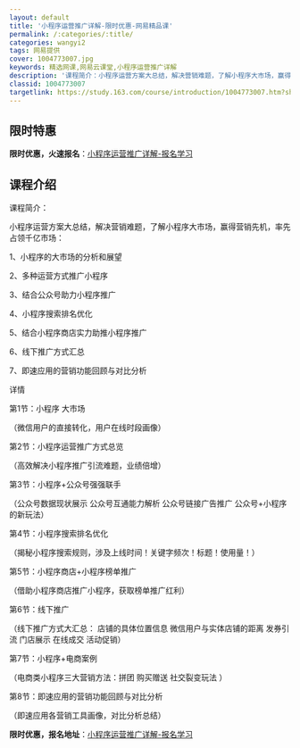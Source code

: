 ```yaml
---
layout: default
title: '小程序运营推广详解-限时优惠-网易精品课'
permalink: /:categories/:title/
categories: wangyi2
tags: 网易提供
cover: 1004773007.jpg
keywords: 精选网课,网易云课堂,小程序运营推广详解
description: '课程简介：小程序运营方案大总结，解决营销难题，了解小程序大市场，赢得营销先机，率先占领千亿市场：1、小程序的大市场的分析'
classid: 1004773007
targetlink: https://study.163.com/course/introduction/1004773007.htm?share=1&shareId=1025206652&utm_campaign=share&utm_medium=iphoneShare&utm_source=&utm_u=1025206652
---
```


## 限时特惠

**限时优惠，火速报名**：[小程序运营推广详解-报名学习](https://study.163.com/course/introduction/1004773007.htm?share=1&shareId=1025206652&utm_campaign=share&utm_medium=iphoneShare&utm_source=&utm_u=1025206652)

## 课程介绍

课程简介：

小程序运营方案大总结，解决营销难题，了解小程序大市场，赢得营销先机，率先占领千亿市场：

1、小程序的大市场的分析和展望

2、多种运营方式推广小程序

3、结合公众号助力小程序推广

4、小程序搜索排名优化

5、结合小程序商店实力助推小程序推广

6、线下推广方式汇总

7、即速应用的营销功能回顾与对比分析

详情

第1节：小程序 大市场

（微信用户的直接转化，用户在线时段画像）

第2节：小程序运营推广方式总览

（高效解决小程序推广引流难题，业绩倍增）

第3节：小程序+公众号强强联手

（公众号数据现状展示 公众号互通能力解析 公众号链接广告推广 公众号+小程序的新玩法）

第4节：小程序搜索排名优化

（揭秘小程序搜索规则，涉及上线时间！关键字频次！标题！使用量！）

第5节：小程序商店+小程序榜单推广

（借助小程序商店推广小程序，获取榜单推广红利）

第6节：线下推广

（线下推广方式大汇总： 店铺的具体位置信息 微信用户与实体店铺的距离 发券引流 门店展示 在线成交 活动促销）

第7节：小程序+电商案例

（电商类小程序三大营销方法：拼团 购买赠送 社交裂变玩法 ）

第8节：即速应用的营销功能回顾与对比分析

（即速应用各营销工具画像，对比分析总结）

**限时优惠，报名地址**：[小程序运营推广详解-报名学习](https://study.163.com/course/introduction/1004773007.htm?share=1&shareId=1025206652&utm_campaign=share&utm_medium=iphoneShare&utm_source=&utm_u=1025206652)


